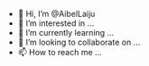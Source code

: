 - 👋 Hi, I’m @AibelLaiju
- 👀 I’m interested in ...
- 🌱 I’m currently learning ...
- 💞️ I’m looking to collaborate on ...
- 📫 How to reach me ...

<!---
AibelLaiju/AibelLaiju is a ✨ special ✨ repository because its `README.md` (this file) appears on your GitHub profile.
You can click the Preview link to take a look at your changes.
--->
